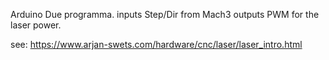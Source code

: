 Arduino Due programma.
inputs Step/Dir from Mach3
outputs  PWM for the laser power.



see: https://www.arjan-swets.com/hardware/cnc/laser/laser_intro.html
